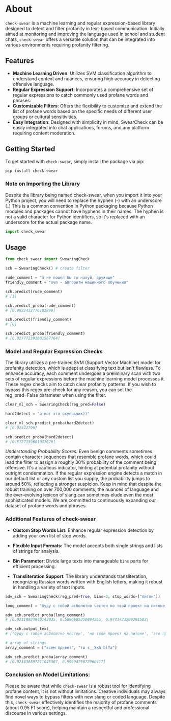 # About

`check-swear` is a machine learning and regular expression-based library designed to detect and filter profanity in text-based communication. Initially aimed at monitoring and improving the language used in school and student chats, `check-swear` offers a versatile solution that can be integrated into various environments requiring profanity filtering.

## Features

- **Machine Learning Driven**: Utilizes SVM classification algorithm to understand context and nuances, ensuring high accuracy in detecting offensive language.
- **Regular Expression Support**: Incorporates a comprehensive set of regular expressions to catch commonly used profane words and phrases.
- **Customizable Filters**: Offers the flexibility to customize and extend the list of profane words based on the specific needs of different user groups or cultural sensitivities.
- **Easy Integration**: Designed with simplicity in mind, SwearCheck can be easily integrated into chat applications, forums, and any platform requiring content moderation.

## Getting Started

To get started with `check-swear`, simply install the package via pip:

```bash
pip install check-swear
```

### Note on Importing the Library
Despite the library being named check-swear, when you import it into your Python project, you will need to replace the hyphen (-) with an underscore (_) This is a common convention in Python packaging because Python modules and packages cannot have hyphens in their names. The hyphen is not a valid character for Python identifiers, so it's replaced with an underscore for the actual package name.

```python
import check_swear
```

## Usage

```python
from check_swear import SwearingCheck

sch = SwearingCheck() # create filter

rude_comment = "а не пошел бы ты нахуй, дружище"
friendly_comment = "svm - алгоритм машинного обучения"

sch.predict(rude_comment)
# [1]

sch.predict_proba(rude_comment)
# [0.9822432776183899]

sch.predict(friendly_comment)
# [0]

sch.predict_proba(friendly_comment)
# [0.027772391001567764]

```

### Model and Regular Expression Checks
The library utilizes a pre-trained SVM (Support Vector Machine) model for profanity detection, which is adept at classifying text but isn't flawless. To enhance accuracy, each comment undergoes a preliminary scan with two sets of regular expressions before the machine learning model processes it. These regex checks aim to catch clear profanity patterns. If you wish to bypass this regex pre-check for any reason, you can set the reg_pred=False parameter when using the filter.

```python
clear_ml_sch = SwearingCheck(reg_pred=False)

hard2detect = "а вот это охуеньчик))"

clear_ml_sch.predict_proba(hard2detect)
# [0.02542796]

sch.predict_proba(hard2detect)
# [0.5127139801037626]

```

_Understanding Probability Scores:_ Even benign comments sometimes contain character sequences that resemble profane words, which could lead the filter to assign a roughly 30% probability of the comment being offensive. It's a cautious indicator, hinting at potential profanity without outright condemnation. If the regular expression engine detects a match in our default list or any custom list you supply, the probability jumps to around 50%, reflecting a stronger suspicion. Keep in mind that despite the robust training on over 700,000 comments, the nuances of language and the ever-evolving lexicon of slang can sometimes elude even the most sophisticated models. We are committed to continuously expanding our dataset of profane words and phrases.

### Additional Features of check-swear

*   **Custom Stop Words List:** Enhance regular expression detection by adding your own list of stop words.
    
*   **Flexible Input Formats:** The model accepts both single strings and lists of strings for analysis.
    
*   **Bin Parameter:** Divide large texts into manageable `bins` parts for efficient processing.

*   **Transliteration Support**: The library understands transliteration, recognizing Russian words written with English letters, making it robust in handling a variety of text inputs.

```python
adv_sch = SwearingCheck(reg_pred=True, bins=3, stop_words=["питон"])

long_comment = "буду с тобой асболютно честен но твой проект на питоне это просто абсолютно полная hueta.."

adv_sch.predict_proba(long_comment)
# [0.02110824940143035, 0.5090685358094555, 0.9741733209291503]

adv_sch.output_text_
# ['буду с тобой асболютно честен', 'но твой проект на питоне', 'это просто абсолютно полная hueta..']

# array of strings
array_comment = ["всем привет", "ты s__УкА blYa"]

adv_sch.predict_proba(array_comment)
# [0.023436897211045367, 0.9999479672960417]

```

### Conclusion on Model Limitations:

Please be aware that while `check-swear` is a robust tool for identifying profane content, it is not without limitations. Creative individuals may always find novel ways to bypass filters with new slang or coded language. Despite this, `check-swear` effectively identifies the majority of profane comments (about 0.95 F1 score), helping maintain a respectful and professional discourse in various settings.

